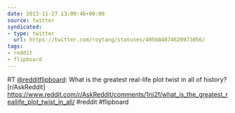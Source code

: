 ```yaml
---
date: 2013-11-27 13:09:46+00:00
source: twitter
syndicated:
- type: twitter
  url: https://twitter.com/roytang/statuses/405684874620973056/
tags:
- reddit
- flipboard
---
```


RT [@redditflipboard](https://twitter.com/redditflipboard/): What is the greatest real-life plot twist in all of history? [r/AskReddit] https://www.reddit.com/r/AskReddit/comments/1rjj2f/what_is_the_greatest_reallife_plot_twist_in_all/ #reddit #flipboard